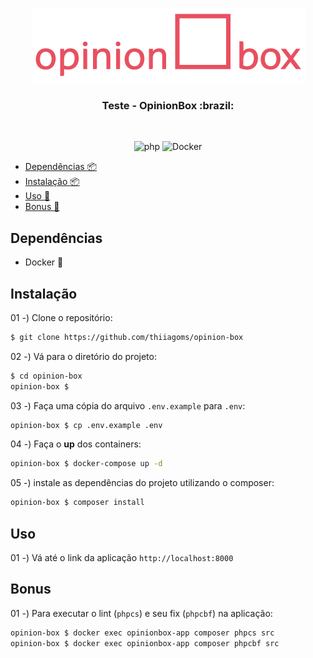 <div align="center">
    <p>
        <a href="https://github.com/thiiagoms/opinion-box">
          <img src="resources/img/opinionbox.png" alt="Logo">
        </a>
        <h3 align="center">Teste - OpinionBox :brazil:</h3>
    </p>
    <br>
    <p float="left">
        <img src="https://img.shields.io/badge/PHP-777BB4?style=for-the-badge&logo=php&logoColor=white"
            alt="php" width="70"
        >
        <img
            src="https://img.shields.io/badge/docker-%230db7ed.svg?style=for-the-badge&logo=docker&logoColor=white"
            alt="Docker"
        >
    </p>
</div>

- [Dependências :package:](#dependências)
- [Instalação :package:](#instalação)
- [Uso :runner:](#uso)
- [Bonus :medal_sports:](#bonus)

## Dependências

- Docker :whale:

## Instalação

01 -) Clone o repositório:

```bash
$ git clone https://github.com/thiiagoms/opinion-box
```

02 -) Vá para o diretório do projeto:

```bash
$ cd opinion-box
opinion-box $
```

03 -) Faça uma cópia do arquivo `.env.example` para `.env`:
```bash
opinion-box $ cp .env.example .env
```

04 -) Faça o **up** dos containers:
```bash
opinion-box $ docker-compose up -d
```

05 -) instale as dependências do projeto utilizando o composer:
```bash
opinion-box $ composer install
```

## Uso

01 -) Vá até o link da aplicação `http://localhost:8000`

## Bonus

01 -) Para executar o lint (`phpcs`) e seu fix (`phpcbf`) na aplicação:
```bash
opinion-box $ docker exec opinionbox-app composer phpcs src
opinion-box $ docker exec opinionbox-app composer phpcbf src
```